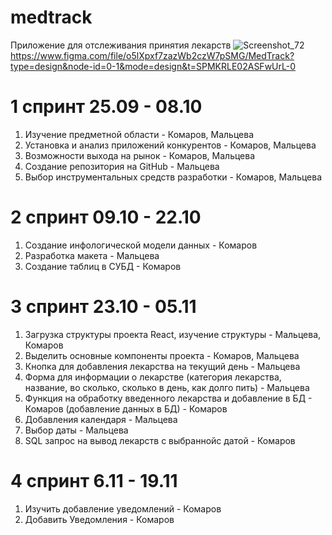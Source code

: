 # medtrack
Приложение для отслеживания принятия лекарств
![Screenshot_72](https://github.com/EmmaMaltseva/medtrack/assets/92587254/bff983d7-ebbd-45ce-aa40-e41097618e4d)
https://www.figma.com/file/o5lXpxf7zazWb2czW7pSMG/MedTrack?type=design&node-id=0-1&mode=design&t=SPMKRLE02ASFwUrL-0
# 1 спринт 25.09 - 08.10
1. Изучение предметной области - Комаров, Мальцева
2. Установка и анализ приложений конкурентов - Комаров, Мальцева
3. Возможности выхода на рынок - Комаров, Мальцева
4. Создание репозитория на GitHub - Мальцева
5. Выбор инструментальных средств разработки - Комаров, Мальцева
# 2 спринт 09.10 - 22.10
1. Создание инфологической модели данных - Комаров
2. Разработка макета - Мальцева
3. Создание таблиц в СУБД - Комаров
# 3 спринт 23.10 - 05.11
1. Загрузка структуры проекта React, изучение структуры - Мальцева, Комаров
2. Выделить основные компоненты проекта - Комаров, Мальцева
3. Кнопка для добавления лекарства на текущий день - Мальцева
4. Форма для информации о лекарстве (категория лекарства, название, во сколько, сколько в день, как долго пить) - Мальцева
5. Функция на обработку введенного лекарства и добавление в БД - Комаров (добавление данных  в БД) - Комаров
6. Добавления календаря - Мальцева
7. Выбор даты - Мальцева
8. SQL запрос на вывод лекарств с выбраннойс датой - Комаров
# 4 спринт 6.11 - 19.11
1. Изучить добавление уведомлений - Комаров
2. Добавить Уведомления - Комаров

